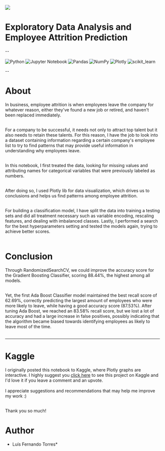<img src = 'https://www.teamly.com/blog/wp-content/uploads/2022/06/Types-of-Employee-Attrition-768x354.png'><br>
# Exploratory Data Analysis and Employee Attrition Prediction
--<br><br>
![Python](https://img.shields.io/badge/python-3670A0?style=for-the-badge&logo=python&logoColor=ffdd54) ![Jupyter Notebook](https://img.shields.io/badge/jupyter-%23FA0F00.svg?style=for-the-badge&logo=jupyter&logoColor=white) ![Pandas](https://img.shields.io/badge/pandas-%23150458.svg?style=for-the-badge&logo=pandas&logoColor=white) ![NumPy](https://img.shields.io/badge/numpy-%23013243.svg?style=for-the-badge&logo=numpy&logoColor=white) ![Plotly](https://img.shields.io/badge/Plotly-%233F4F75.svg?style=for-the-badge&logo=plotly&logoColor=white)
![scikit_learn](https://img.shields.io/badge/scikit_learn-F7931E?style=for-the-badge&logo=scikit-learn&logoColor=white)<br>

--

# About 
In business, employee attrition is when employees leave the company for whatever reason, either they've found a new job or retired, and haven't been replaced immediately.<br><br>

For a company to be successful, it needs not only to attract top talent but it also needs to retain these talents. For this reason, I have the job to look into a dataset containing information regarding a certain company's employee list to try to find patterns that may provide useful information in understanding why employees leave.<br><br>

In this notebook, I first treated the data, looking for missing values and attributing names for categorical variables that were previously labeled as numbers.<br><br>

After doing so, I used Plotly lib for data visualization, which drives us to conclusions and helps us find patterns among employee attrition. <br><br>

For building a classification model, I have split the data into training a testing sets and did all treatment necessary such as variable encoding, rescaling features, and dealing with imbalanced classes. 
Lastly, I performed a search for the best hyperparameters setting and tested the models again, trying to achieve better scores.<br><br>

# Conclusion

Through RandomizedSearchCV, we could improve the accuracy score for the Gradient Boosting Classifier, scoring 88.44%, the highest among all models.<br><br>


Yet, the first Ada Boost Classifier model maintained the best recall score of 62.69%, correctly predicting the largest amount of employees who were more likely to leave, while having a good accuracy score (87.53%). After tuning Ada Boost, we reached an 83.58% recall score, but we lost a lot of accuracy and had a large increase in false positives, possibly indicating that the algorithm became biased towards identifying employees as likely to leave most of the time.<br><br>

------------
# Kaggle 

I originally posted this notebook to Kaggle, where Plotly graphs are interactive. I highly suggest you <a href="https://www.kaggle.com/code/lusfernandotorres/eda-and-employee-attrition-prediction/notebook">click here</a> to see this project on Kaggle and I'd love it if you leave a comment and an upvote. <br><br>
I appreciate suggestions and recommendations that may help me improve my work :) <br><br>

Thank you so much!

# Author

* Luís Fernando Torres*
